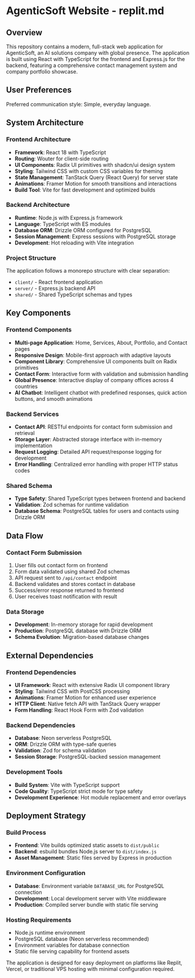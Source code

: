 # AgenticSoft Website - replit.md

## Overview

This repository contains a modern, full-stack web application for AgenticSoft, an AI solutions company with global presence. The application is built using React with TypeScript for the frontend and Express.js for the backend, featuring a comprehensive contact management system and company portfolio showcase.

## User Preferences

Preferred communication style: Simple, everyday language.

## System Architecture

### Frontend Architecture
- **Framework**: React 18 with TypeScript
- **Routing**: Wouter for client-side routing
- **UI Components**: Radix UI primitives with shadcn/ui design system
- **Styling**: Tailwind CSS with custom CSS variables for theming
- **State Management**: TanStack Query (React Query) for server state
- **Animations**: Framer Motion for smooth transitions and interactions
- **Build Tool**: Vite for fast development and optimized builds

### Backend Architecture
- **Runtime**: Node.js with Express.js framework
- **Language**: TypeScript with ES modules
- **Database ORM**: Drizzle ORM configured for PostgreSQL
- **Session Management**: Express sessions with PostgreSQL storage
- **Development**: Hot reloading with Vite integration

### Project Structure
The application follows a monorepo structure with clear separation:
- `client/` - React frontend application
- `server/` - Express.js backend API
- `shared/` - Shared TypeScript schemas and types

## Key Components

### Frontend Components
- **Multi-page Application**: Home, Services, About, Portfolio, and Contact pages
- **Responsive Design**: Mobile-first approach with adaptive layouts
- **Component Library**: Comprehensive UI components built on Radix primitives
- **Contact Form**: Interactive form with validation and submission handling
- **Global Presence**: Interactive display of company offices across 4 countries
- **AI Chatbot**: Intelligent chatbot with predefined responses, quick action buttons, and smooth animations

### Backend Services
- **Contact API**: RESTful endpoints for contact form submission and retrieval
- **Storage Layer**: Abstracted storage interface with in-memory implementation
- **Request Logging**: Detailed API request/response logging for development
- **Error Handling**: Centralized error handling with proper HTTP status codes

### Shared Schema
- **Type Safety**: Shared TypeScript types between frontend and backend
- **Validation**: Zod schemas for runtime validation
- **Database Schema**: PostgreSQL tables for users and contacts using Drizzle ORM

## Data Flow

### Contact Form Submission
1. User fills out contact form on frontend
2. Form data validated using shared Zod schemas
3. API request sent to `/api/contact` endpoint
4. Backend validates and stores contact in database
5. Success/error response returned to frontend
6. User receives toast notification with result

### Data Storage
- **Development**: In-memory storage for rapid development
- **Production**: PostgreSQL database with Drizzle ORM
- **Schema Evolution**: Migration-based database changes

## External Dependencies

### Frontend Dependencies
- **UI Framework**: React with extensive Radix UI component library
- **Styling**: Tailwind CSS with PostCSS processing
- **Animations**: Framer Motion for enhanced user experience
- **HTTP Client**: Native fetch API with TanStack Query wrapper
- **Form Handling**: React Hook Form with Zod validation

### Backend Dependencies
- **Database**: Neon serverless PostgreSQL
- **ORM**: Drizzle ORM with type-safe queries
- **Validation**: Zod for schema validation
- **Session Storage**: PostgreSQL-backed session management

### Development Tools
- **Build System**: Vite with TypeScript support
- **Code Quality**: TypeScript strict mode for type safety
- **Development Experience**: Hot module replacement and error overlays

## Deployment Strategy

### Build Process
- **Frontend**: Vite builds optimized static assets to `dist/public`
- **Backend**: esbuild bundles Node.js server to `dist/index.js`
- **Asset Management**: Static files served by Express in production

### Environment Configuration
- **Database**: Environment variable `DATABASE_URL` for PostgreSQL connection
- **Development**: Local development server with Vite middleware
- **Production**: Compiled server bundle with static file serving

### Hosting Requirements
- Node.js runtime environment
- PostgreSQL database (Neon serverless recommended)
- Environment variables for database connection
- Static file serving capability for frontend assets

The application is designed for easy deployment on platforms like Replit, Vercel, or traditional VPS hosting with minimal configuration required.